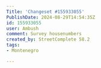 ```yaml
---
Title: 'Changeset #155933055'
PublishDate: 2024-08-29T14:54:35Z
id: 155933055
user: Ambush
comment: Survey housenumbers
created_by: StreetComplete 58.2
tags:
- Montenegro

---
```

